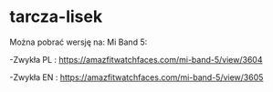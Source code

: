 # tarcza-lisek
Można pobrać wersję na:
 Mi Band 5:
  
  
  
  
  -Zwykła PL : https://amazfitwatchfaces.com/mi-band-5/view/3604
  
  
  
  
  -Zwykła EN : https://amazfitwatchfaces.com/mi-band-5/view/3605
